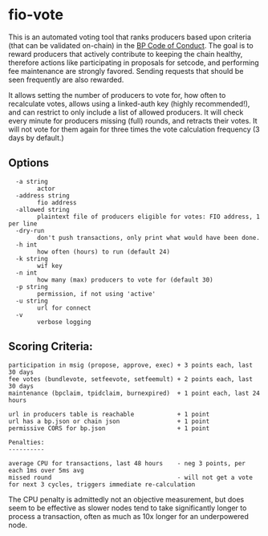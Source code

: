# fio-vote

This is an automated voting tool that ranks producers based upon criteria (that can be validated on-chain) in the
[BP Code of Conduct](https://developers.fioprotocol.io/fio-chain/bp#code-of-conduct). The goal is to reward producers
that actively contribute to keeping the chain healthy, therefore actions like participating in proposals for setcode,
and performing fee maintenance are strongly favored. Sending requests that should be seen frequently are also rewarded.

It allows setting the number of producers to vote for, how often to recalculate votes, allows using a linked-auth key
(highly recommended!), and can restrict to only include a list of allowed producers. It will check every minute for
producers missing (full) rounds, and retracts their votes. It will not vote for them again for three times the
vote calculation frequency (3 days by default.)

## Options

```
  -a string
        actor
  -address string
        fio address
  -allowed string
        plaintext file of producers eligible for votes: FIO address, 1 per line
  -dry-run
        don't push transactions, only print what would have been done.
  -h int
        how often (hours) to run (default 24)
  -k string
        wif key
  -n int
        how many (max) producers to vote for (default 30)
  -p string
        permission, if not using 'active'
  -u string
        url for connect
  -v
        verbose logging
```

## Scoring Criteria:

```
participation in msig (propose, approve, exec) + 3 points each, last 30 days
fee votes (bundlevote, setfeevote, setfeemult) + 2 points each, last 30 days
maintenance (bpclaim, tpidclaim, burnexpired)  + 1 point each, last 24 hours

url in producers table is reachable            + 1 point
url has a bp.json or chain json                + 1 point
permissive CORS for bp.json                    + 1 point

Penalties:
----------

average CPU for transactions, last 48 hours    - neg 3 points, per each 1ms over 5ms avg
missed round                                   - will not get a vote for next 3 cycles, triggers immediate re-calculation
```

The CPU penalty is admittedly not an objective measurement, but does seem to be effective as slower nodes tend to take
significantly longer to process a transaction, often as much as 10x longer for an underpowered node.

